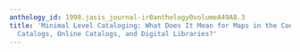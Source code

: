 ```yaml
---
anthology_id: 1998.jasis_journal-ir0anthology0volumeA49A8.3
title: 'Minimal Level Cataloging: What Does It Mean for Maps in the Contexts of Card
  Catalogs, Online Catalogs, and Digital Libraries?'
---
```

